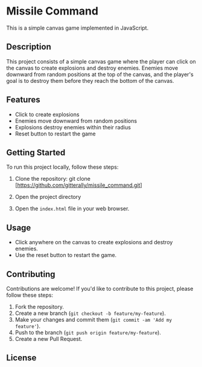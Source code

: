# Missile Command 

This is a simple canvas game implemented in JavaScript.

## Description

This project consists of a simple canvas game where the player can click on the canvas to create explosions and destroy enemies. Enemies move downward from random positions at the top of the canvas, and the player's goal is to destroy them before they reach the bottom of the canvas.

## Features

- Click to create explosions
- Enemies move downward from random positions
- Explosions destroy enemies within their radius
- Reset button to restart the game

## Getting Started

To run this project locally, follow these steps:

1. Clone the repository:
git clone [https://github.com/gitterally/missile_command.git]

2. Open the project directory

3. Open the `index.html` file in your web browser.

## Usage

- Click anywhere on the canvas to create explosions and destroy enemies.
- Use the reset button to restart the game.

## Contributing

Contributions are welcome! If you'd like to contribute to this project, please follow these steps:

1. Fork the repository.
2. Create a new branch (`git checkout -b feature/my-feature`).
3. Make your changes and commit them (`git commit -am 'Add my feature'`).
4. Push to the branch (`git push origin feature/my-feature`).
5. Create a new Pull Request.

## License


